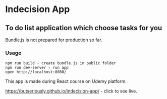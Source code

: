 # Indecision App

## To do list application which choose tasks for you

Bundle.js is not prepared for production so far.

### Usage
```
npm run build - create bundle.js in public folder
npm run dev-server - run app
open http://localhost:8080/
```

This app is made during React course on Udemy platform.

https://butseriously.github.io/indecision-app/ - click to see live.
